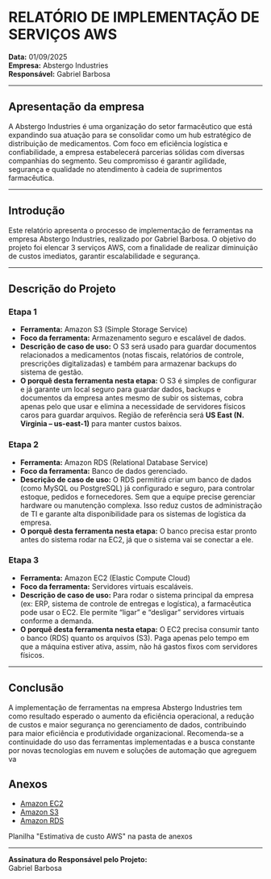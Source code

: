 # RELATÓRIO DE IMPLEMENTAÇÃO DE SERVIÇOS AWS  

**Data:** 01/09/2025  
**Empresa:** Abstergo Industries  
**Responsável:** Gabriel Barbosa  

---

## Apresentação da empresa  
A Abstergo Industries é uma organização do setor farmacêutico que está expandindo sua atuação para se consolidar como um hub estratégico de distribuição de medicamentos. Com foco em eficiência logística e confiabilidade, a empresa estabelecerá parcerias sólidas com diversas companhias do segmento. Seu compromisso é garantir agilidade, segurança e qualidade no atendimento à cadeia de suprimentos farmacêutica.  

---

## Introdução  
Este relatório apresenta o processo de implementação de ferramentas na empresa Abstergo Industries, realizado por Gabriel Barbosa. O objetivo do projeto foi elencar 3 serviços AWS, com a finalidade de realizar diminuição de custos imediatos, garantir escalabilidade e segurança.  

---

## Descrição do Projeto  

### Etapa 1  
- **Ferramenta:** Amazon S3 (Simple Storage Service)  
- **Foco da ferramenta:** Armazenamento seguro e escalável de dados.  
- **Descrição de caso de uso:** O S3 será usado para guardar documentos relacionados a medicamentos (notas fiscais, relatórios de controle, prescrições digitalizadas) e também para armazenar backups do sistema de gestão.  
- **O porquê desta ferramenta nesta etapa:** O S3 é simples de configurar e já garante um local seguro para guardar dados, backups e documentos da empresa antes mesmo de subir os sistemas, cobra apenas pelo que usar e elimina a necessidade de servidores físicos caros para guardar arquivos. Região de referência será **US East (N. Virginia – us-east-1)** para manter custos baixos.  

### Etapa 2  
- **Ferramenta:** Amazon RDS (Relational Database Service)  
- **Foco da ferramenta:** Banco de dados gerenciado.  
- **Descrição de caso de uso:** O RDS permitirá criar um banco de dados (como MySQL ou PostgreSQL) já configurado e seguro, para controlar estoque, pedidos e fornecedores. Sem que a equipe precise gerenciar hardware ou manutenção complexa. Isso reduz custos de administração de TI e garante alta disponibilidade para os sistemas de logística da empresa.  
- **O porquê desta ferramenta nesta etapa:** O banco precisa estar pronto antes do sistema rodar na EC2, já que o sistema vai se conectar a ele.  

### Etapa 3  
- **Ferramenta:** Amazon EC2 (Elastic Compute Cloud)  
- **Foco da ferramenta:** Servidores virtuais escaláveis.  
- **Descrição de caso de uso:** Para rodar o sistema principal da empresa (ex: ERP, sistema de controle de entregas e logística), a farmacêutica pode usar o EC2. Ele permite “ligar” e “desligar” servidores virtuais conforme a demanda.  
- **O porquê desta ferramenta nesta etapa:** O EC2 precisa consumir tanto o banco (RDS) quanto os arquivos (S3). Paga apenas pelo tempo em que a máquina estiver ativa, assim, não há gastos fixos com servidores físicos.  

---

## Conclusão  
A implementação de ferramentas na empresa Abstergo Industries tem como resultado esperado o aumento da eficiência operacional, a redução de custos e maior segurança no gerenciamento de dados, contribuindo para maior eficiência e produtividade organizacional. Recomenda-se a continuidade do uso das ferramentas implementadas e a busca constante por novas tecnologias em nuvem e soluções de automação que agreguem va


## Anexos  
- [Amazon EC2](https://aws.amazon.com/pt/ec2/?did=ft_card2&trk=ft_ec2)  
- [Amazon S3](https://aws.amazon.com/pt/s3/?did=ft_card2&trk=ft_s3)  
- [Amazon RDS](https://aws.amazon.com/pt/rds/?did=ft_card2&trk=ft_rds)  

Planilha "Estimativa de custo AWS" na pasta de anexos

---

**Assinatura do Responsável pelo Projeto:**  
Gabriel Barbosa  
